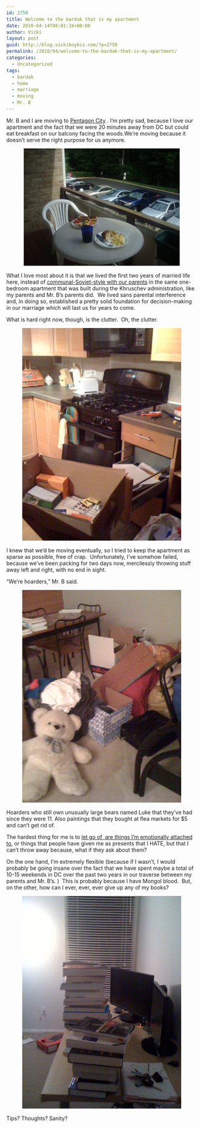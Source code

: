 ```yaml
---
id: 2750
title: Welcome to the bardak that is my apartment
date: 2010-04-14T08:01:34+00:00
author: Vicki
layout: post
guid: http://blog.vickiboykis.com/?p=2750
permalink: /2010/04/welcome-to-the-bardak-that-is-my-apartment/
categories:
  - Uncategorized
tags:
  - bardak
  - home
  - marriage
  - moving
  - Mr. B
---
```

[](http://forum.wordreference.com/showthread.php?t=367603) 

Mr. B and I are moving to [Pentagon City](http://www.commuterpage.com/art/villages/pentcity.htm) . I&#8217;m pretty sad, because I love our apartment and the fact that we were 20 minutes away from DC but could eat breakfast on our balcony facing the woods.We&#8217;re moving because it doesn&#8217;t serve the right purpose for us anymore.

<p style="text-align: center;">
  <a href="https://raw.githubusercontent.com/veekaybee/wlb/gh-pages/assets/images/2010/04/DSC01938.jpg"><img class="aligncenter size-full wp-image-2752" title="DSC01938" src="https://raw.githubusercontent.com/veekaybee/wlb/gh-pages/assets/images/2010/04/DSC01938.jpg" alt="" width="412" height="309" /></a>
</p>

What I love most about it is that we lived the first two years of married life here, instead of [communal-Soviet-style with our parents](http://books.google.com/books?id=e6bKPumAX1YC&pg=PA160&lpg=PA160&dq=living+with+parents+soviet+union&source=bl&ots=CQE3aENYA7&sig=sGnO9rJPvWqQ8arkZOl0s8CAEas&hl=en&ei=-KjFS72_D4Sg9QSJpomUDg&sa=X&oi=book_result&ct=result&resnum=5&ved=0CBMQ6AEwBA#v=onepage&q&f=false) in the same one-bedroom apartment that was built during the Khruschev administration, like my parents and Mr. B&#8217;s parents did.  We lived sans parental interference and, in doing so, established a pretty solid foundation for decision-making in our marriage which will last us for years to come.

What is hard right now, though, is the clutter.  Oh, the clutter.

<p style="text-align: center;">
  <a href="https://raw.githubusercontent.com/veekaybee/wlb/gh-pages/assets/images/2010/04/photo1.jpg"><img class="aligncenter size-full wp-image-2751" title="photo1" src="https://raw.githubusercontent.com/veekaybee/wlb/gh-pages/assets/images/2010/04/photo1.jpg" alt="" width="420" height="560" /></a>
</p>

I knew that we&#8217;d be moving eventually, so I tried to keep the apartment as sparse as possible, free of crap.  Unfortunately, I&#8217;ve somehow failed, because we&#8217;ve been packing for two days now, mercilessly throwing stuff away left and right, with no end in sight.

&#8220;We&#8217;re hoarders,&#8221; Mr. B said.

<p style="text-align: center;">
  <a href="https://raw.githubusercontent.com/veekaybee/wlb/gh-pages/assets/images/2010/04/photo2.jpg"><img class="aligncenter size-full wp-image-2754" title="photo2" src="https://raw.githubusercontent.com/veekaybee/wlb/gh-pages/assets/images/2010/04/photo2.jpg" alt="" width="420" height="560" /></a>
</p>

Hoarders who still own unusually large bears named Luke that they&#8217;ve had since they were 11. Also paintings that they bought at flea markets for $5 and can&#8217;t get rid of.

The hardest thing for me is to [let go of  are things I&#8217;m emotionally attached to](http://www.psychologytoday.com/blog/women-and-happiness/201003/theres-downsizing-and-de-cluttering-why-not-just-get-rid-everything), or things that people have given me as presents that I HATE, but that I can&#8217;t throw away because, what if they ask about them?

On the one hand, I&#8217;m extremely flexible (because if I wasn&#8217;t, I would probably be going insane over the fact that we have spent maybe a total of 10-15 weekends in DC over the past two years in our traverse between my parents and Mr. B&#8217;s. )  This is probably because I have Mongol blood.  But, on the other, how can I ever, ever, ever give up any of my books?

<p style="text-align: center;">
  <a href="https://raw.githubusercontent.com/veekaybee/wlb/gh-pages/assets/images/2010/04/photo3.jpg"><img class="aligncenter size-full wp-image-2755" title="photo3" src="https://raw.githubusercontent.com/veekaybee/wlb/gh-pages/assets/images/2010/04/photo3.jpg" alt="" width="420" height="560" /></a>
</p>

Tips? Thoughts? Sanity?